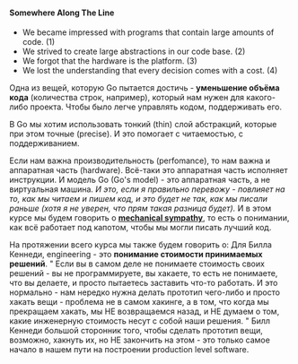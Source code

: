 #### Somewhere Along The Line
* We became impressed with programs that contain large amounts of
code. (1)
* We strived to create large abstractions in our code base. (2)
* We forgot that the hardware is the platform. (3)
* We lost the understanding that every decision comes with a cost. (4)

Одна из вещей, которую Go пытается достичь - **уменьшение объёма кода** (количества строк, например), который нам нужен для какого-либо проекта. Чтобы было легче управлять кодом, поддерживать его.

В Go мы хотим использовать тонкий (thin) слой абстракций, которые при этом точные (precise). И это помогает с читаемостью, с поддерживанием.

Если нам важна производительность (perfomance), то нам важна и аппаратная часть (hardware). Всё-таки это аппаратная часть исполняет инструкции. И модель Go (Go's model) - это аппаратная часть, а не виртуальная машина. *И это, если я правильно перевожу - повлияет на то, как мы читаем и пишем код, и это будет не так, как мы писали раньше (хотя я не уверен, что прям такая разница будет).*
И в этом курсе мы будем говорить о **[mechanical sympathy](https://algodma.wordpress.com/2019/11/28/%D0%BF%D0%BE%D1%87%D1%83%D0%B2%D1%81%D1%82%D0%B2%D0%BE%D0%B2%D0%B0%D1%82%D1%8C-%D0%BC%D0%B0%D1%88%D0%B8%D0%BD%D1%83/)**, то есть о понимании, как всё работает под капотом, чтобы мы могли писать лучший код.

На протяжении всего курса мы также будем говорить о:
Для Билла Кеннеди, engineering - это **понимание стоимости принимаемых решений**.
	"
Если вы в самом деле не понимаете стоимость своих решений - вы не программируете, вы хакаете, то есть не понимаете, что вы делаете, и просто пытаетесь заставить что-то работать. 
И это нормально - нам нередко нужна делать прототип чего-либо и просто хакать вещи - проблема не в самом хакинге, а в том, что когда мы прекращаем хакать, мы НЕ возвращаемся назад, и НЕ думаем о том, какие инженерную стоимость несут с собой наши решения.
	"
Билл Кеннеди большой сторонник того, чтобы сделать прототип вещи, возможно, хакнуть их, но НЕ закончить на этом - это только самое начало в нашем пути на построении production level software.
